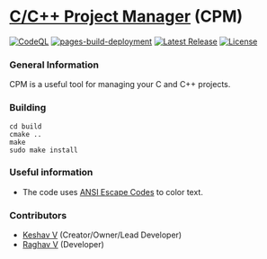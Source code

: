 # [C/C++ Project Manager](https://github.com/vkeshav300/cpm) (CPM)
[![CodeQL](https://github.com/vkeshav300/cpm/actions/workflows/codeql.yml/badge.svg)](https://github.com/vkeshav300/cpm/actions/workflows/codeql.yml)
[![pages-build-deployment](https://github.com/vkeshav300/cpm/actions/workflows/pages/pages-build-deployment/badge.svg)](https://github.com/vkeshav300/cpm/actions/workflows/pages/pages-build-deployment)
[![Latest Release](https://img.shields.io/badge/Latest_Release-None-blue.svg?style=rounded-square)](https://github.com/vkeshav300/cpm/releases)
[![License](https://img.shields.io/badge/License-CC0_1.0_Universal-yellow.svg?style=rounded-square)](https://github.com/vkeshav300/cpm/blob/master/LICENSE)

### General Information
CPM is a useful tool for managing your C and C++ projects.

### Building
```
cd build
cmake ..
make
sudo make install
```

### Useful information
- The code uses [ANSI Escape Codes](https://gist.github.com/fnky/458719343aabd01cfb17a3a4f7296797) to color text.

### Contributors
- [Keshav V](https://github.com/vkeshav300) (Creator/Owner/Lead Developer)
- [Raghav V](https://github.com/rogo101) (Developer)
